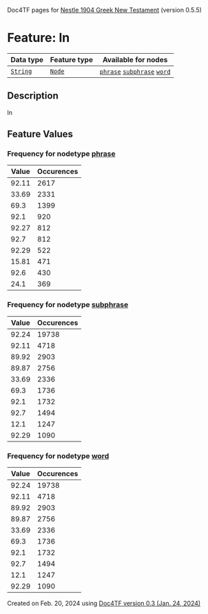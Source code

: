 Doc4TF pages for [Nestle 1904 Greek New Testament](https://github.com/saulocantanhede/tfgreek2/tree/master/tf) (version 0.5.5)
# Feature: ln
Data type|Feature type|Available for nodes
---|---|---
[`String`](featurebydatatype.md#string)|[`Node`](featurebytype.md#node)| [`phrase`](featurebynodetype.md#phrase)  [`subphrase`](featurebynodetype.md#subphrase)  [`word`](featurebynodetype.md#word) 
## Description
ln
## Feature Values
### Frequency for nodetype [phrase](featurebynodetype.md#phrase)
Value|Occurences
---|---
92.11|2617
33.69|2331
69.3|1399
92.1|920
92.27|812
92.7|812
92.29|522
15.81|471
92.6|430
24.1|369
### Frequency for nodetype [subphrase](featurebynodetype.md#subphrase)
Value|Occurences
---|---
92.24|19738
92.11|4718
89.92|2903
89.87|2756
33.69|2336
69.3|1736
92.1|1732
92.7|1494
12.1|1247
92.29|1090
### Frequency for nodetype [word](featurebynodetype.md#word)
Value|Occurences
---|---
92.24|19738
92.11|4718
89.92|2903
89.87|2756
33.69|2336
69.3|1736
92.1|1732
92.7|1494
12.1|1247
92.29|1090
 

Created on Feb. 20, 2024 using [Doc4TF  version 0.3 (Jan. 24, 2024)](https://github.com/tonyjurg/Doc4TF) 